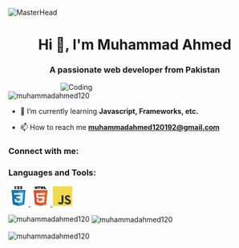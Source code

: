 ![MasterHead](https://user-images.githubusercontent.com/58959408/232639433-cb0aea21-66f0-4508-a771-85e2089c5a87.gif)
<h1 align="center">Hi 👋, I'm Muhammad Ahmed</h1>
<h3 align="center">A passionate web developer from Pakistan</h3>
<img align="right" alt="Coding" width="400" src="https://media.tenor.com/NOYF3f82b_gAAAAC/programmer.gif">

<p align="left"> <img src="https://komarev.com/ghpvc/?username=muhammadahmed120&label=Profile%20views&color=0e75b6&style=flat" alt="muhammadahmed120" /> </p>

- 🌱 I’m currently learning **Javascript, Frameworks, etc.**

- 📫 How to reach me **muhammadahmed120192@gmail.com**

<h3 align="left">Connect with me:</h3>
<p align="left">
</p>

<h3 align="left">Languages and Tools:</h3>
<a href="https://www.w3schools.com/css/" target="_blank" rel="noreferrer"> <img src="https://raw.githubusercontent.com/devicons/devicon/master/icons/css3/css3-original-wordmark.svg" alt="css3" width="40" height="40"/> </a> <a href="https://www.w3.org/html/" target="_blank" rel="noreferrer"> <img src="https://raw.githubusercontent.com/devicons/devicon/master/icons/html5/html5-original-wordmark.svg" alt="html5" width="40" height="40"/> </a> <a href="https://developer.mozilla.org/en-US/docs/Web/JavaScript" target="_blank" rel="noreferrer"> <img src="https://raw.githubusercontent.com/devicons/devicon/master/icons/javascript/javascript-original.svg" alt="javascript" width="40" height="40"/> </a> </p>

<p><img align="left" src="https://github-readme-stats.vercel.app/api/top-langs?username=muhammadahmed120&show_icons=true&locale=en&layout=compact" alt="muhammadahmed120" /></p>

<p>&nbsp;<img align="center" src="https://github-readme-stats.vercel.app/api?username=muhammadahmed120&show_icons=true&locale=en" alt="muhammadahmed120" /></p>

<p><img align="center" src="https://github-readme-streak-stats.herokuapp.com/?user=muhammadahmed120&" alt="muhammadahmed120" /></p>
